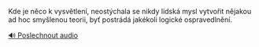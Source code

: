 
Kde je něco k vysvětlení, neostýchala se nikdy lidská mysl vytvořit nějakou ad hoc smyšlenou teorii, byť postrádá jakékoli logické ospravedlnění.

[🔊 Poslechnout audio](/data/7-paragraphs/audio/chapter_13/para_008-Kde-je-nco-k-vysvtlen-neostchala-se-nikdy-lid.mp3)

